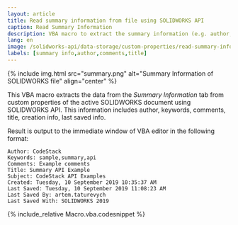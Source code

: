 ```yaml
---
layout: article
title: Read summary information from file using SOLIDWORKS API
caption: Read Summary Information
description: VBA macro to extract the summary information (e.g. author, keywords, comments, title, creation info etc.) for active SOLIDWORKS file using SOLIDWORKS API
lang: en
image: /solidworks-api/data-storage/custom-properties/read-summary-information/summary.png
labels: [summary info,author,comments,title]
---
```

{% include img.html src="summary.png" alt="Summary Information of SOLIDWORKS file" align="center" %}

This VBA macro extracts the data from the *Summary Information* tab from custom properties of the active SOLIDWORKS document using SOLIDWORKS API. This information includes author, keywords, comments, title, creation info, last saved info.

Result is output to the immediate window of VBA editor in the following format:

~~~
Author: CodeStack
Keywords: sample,summary,api
Comments: Example comments
Title: Summary API Example
Subject: CodeStack API Examples
Created: Tuesday, 10 September 2019 10:35:37 AM
Last Saved: Tuesday, 10 September 2019 11:08:23 AM
Last Saved By: artem.taturevych
Last Saved With: SOLIDWORKS 2019
~~~

{% include_relative Macro.vba.codesnippet %}
